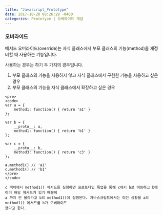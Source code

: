 ```yaml
---
title: "Javascript_Prototype"
date: 2017-10-20 08:26:28 -0400
categories: Prototype | 오버라이드 개념
---
```


<h3> 오버라이드 </h3>

  메서드 오버라이드(override)는 자식 클래스에서 부모 클래스의 기능(method)을 재정비할 때 사용하는 기능입니다.

  사용하는 경우는 하기 두 가지의 경우입니다.
  1. 부모 클래스의 기능을 사용하지 않고 자식 클래스에서 구현한 기능을 사용하고 싶은 경우
  2. 부모 클래스의 기능을 자식 클래스에서 확장하고 싶은 경우

    <pre>
    <code>
    var a = {
        method1: function() { return 'a1' }
    };

    var b = {
        __proto__: a,
        method1: function() { return 'b1' }
    };

    var c = {
        __proto__: b,
        method3: function() { return 'c3' }
    };

    a.method1() // 'a1'
    c.method1() // 'b1'
    </pre>
    </code>

    c 객체에서 method1() 메서드를 실행하면 프로토타입 룩업을 통해 c에서 b로 이동하고 b에 이미 해당 메서드가 있기 때문에
    a 까지 안 올라가고 b의 method1()이 실행된다. 자바스크립트에서는 이런 상황을 a의 method1() 메서드를 b가 오버라이드
    했다고 한다.
